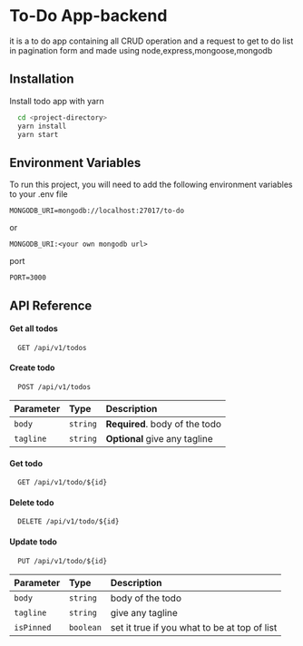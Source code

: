 
# To-Do App-backend


it is a to do app containing all CRUD operation and a request
to get to do list in pagination form and made using node,express,mongoose,mongodb



## Installation

Install todo app with yarn

```bash
  cd <project-directory>
  yarn install 
  yarn start
```

    
## Environment Variables

To run this project, you will need to add the following environment variables to your .env file

`MONGODB_URI=mongodb://localhost:27017/to-do`

or

`MONGODB_URI:<your own mongodb url>`

port

`PORT=3000`




## API Reference

#### Get all todos

```http
  GET /api/v1/todos
```


#### Create todo

```http
  POST /api/v1/todos
```

| Parameter | Type     | Description                |
| :-------- | :------- | :------------------------- |
| `body` | `string` | **Required**. body of the todo|
| `tagline` | `string` |**Optional** give any tagline|

#### Get todo

```http
  GET /api/v1/todo/${id}
```



#### Delete todo
```http
  DELETE /api/v1/todo/${id}
```

#### Update todo
```http
  PUT /api/v1/todo/${id}
```

| Parameter | Type     | Description                |
| :-------- | :------- | :------------------------- |
| `body` | `string` |  body of the todo|
| `tagline` | `string` | give any tagline|
| `isPinned` | `boolean` |set it true if you what to be at top of list|





